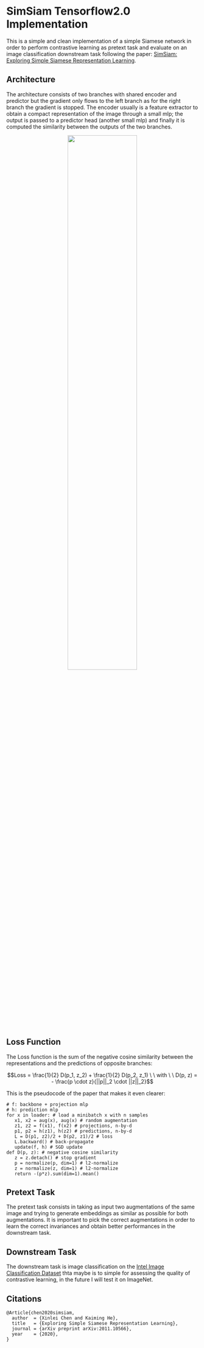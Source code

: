 # SimSiam Tensorflow2.0 Implementation
This is a simple and clean implementation of a simple Siamese network in order to perform contrastive learning as pretext task and evaluate on an image classification downstream task following the paper: [SimSiam: Exploring Simple Siamese Representation Learning](https://arxiv.org/abs/2011.10566).

## Architecture

The architecture consists of two branches with shared encoder and predictor but the gradient only flows to the left branch as for the right branch the gradient is stopped.
The encoder usually is a feature extractor to obtain a compact representation of the image through a small mlp; the output is passed to a predictor head (another small mlp) and finally it is computed the similarity between the outputs of the two branches.

<div align="center">
  <img src="https://user-images.githubusercontent.com/91251307/215079798-efccb85b-a52a-4214-8792-5b13cb2af541.png" width="60%"/>
</div>

## Loss Function

The Loss function is the sum of the negative cosine similarity between the representations and the predictions of opposite branches:

$$Loss = \frac{1}{2} D(p_1, z_2) +  \frac{1}{2} D(p_2, z_1) \ \ with \ \ D(p, z) = - \frac{p \cdot z}{||p||_2 \cdot ||z||_2}$$

This is the pseudocode of the paper that makes it even clearer:
```
# f: backbone + projection mlp
# h: prediction mlp
for x in loader: # load a minibatch x with n samples
   x1, x2 = aug(x), aug(x) # random augmentation
   z1, z2 = f(x1), f(x2) # projections, n-by-d
   p1, p2 = h(z1), h(z2) # predictions, n-by-d
   L = D(p1, z2)/2 + D(p2, z1)/2 # loss
   L.backward() # back-propagate
   update(f, h) # SGD update
def D(p, z): # negative cosine similarity
   z = z.detach() # stop gradient
   p = normalize(p, dim=1) # l2-normalize
   z = normalize(z, dim=1) # l2-normalize
   return -(p*z).sum(dim=1).mean()
```

## Pretext Task

The pretext task consists in taking as input two augmentations of the same image and trying to generate embeddings as similar as possible for both augmentations. It is important to pick the correct augmentations in order to learn the correct invariances and obtain better performances in the downstream task.

## Downstream Task

The downstream task is image classification on the [Intel Image Classification Dataset](https://www.kaggle.com/datasets/puneet6060/intel-image-classification) thta maybe is to simple for assessing the quality of contrastive learning, in the future I will test it on ImageNet.

## Citations
```
@Article{chen2020simsiam,
  author  = {Xinlei Chen and Kaiming He},
  title   = {Exploring Simple Siamese Representation Learning},
  journal = {arXiv preprint arXiv:2011.10566},
  year    = {2020},
}
```
